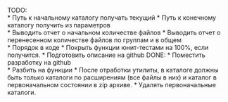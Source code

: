 
TODO:    
    * Путь к начальному каталогу получать текущий
    * Путь к конечному каталогу получить из параметров       
    * Выводить отчет о начальном количестве файлов
    * Выводить отчет о перенесенном количестве файлов по группам и в общем   
    * Порядок в коде
    * Покрыть функции юнит-тестами на 100%, если получится.
    * Подготовить описание на github
DONE:
    * Поместить разработку на github   
    * Разбить на функции
    * После отработки утилиты, в каталоге должны быть только каталоги по расширениям (все файлы в них) и каталог в первоначальном состоянии в zip архиве.
    * Удалять первоначальные каталоги.